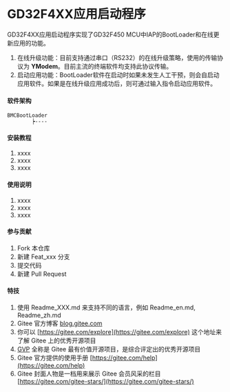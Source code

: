 # GD32F4XX应用启动程序

GD32F4XX应用启动程序实现了GD32F450 MCU中IAP的BootLoader和在线更新应用的功能。

1. 在线升级功能：目前支持通过串口（RS232）的在线升级策略，使用的传输协议为 **YModem**。目前主流的终端软件均支持此协议传输。
2. 启动应用功能：BootLoader软件在启动时如果未发生人工干预，则会自启动应用软件。如果是在线升级应用成功后，则可通过输入指令启动应用软件。 

#### 软件架构

```
BMCBootLoader
        ┝----
```



#### 安装教程

1.  xxxx
2.  xxxx
3.  xxxx

#### 使用说明

1.  xxxx
2.  xxxx
3.  xxxx

#### 参与贡献

1.  Fork 本仓库
2.  新建 Feat_xxx 分支
3.  提交代码
4.  新建 Pull Request


#### 特技

1.  使用 Readme\_XXX.md 来支持不同的语言，例如 Readme\_en.md, Readme\_zh.md
2.  Gitee 官方博客 [blog.gitee.com](https://blog.gitee.com)
3.  你可以 [https://gitee.com/explore](https://gitee.com/explore) 这个地址来了解 Gitee 上的优秀开源项目
4.  [GVP](https://gitee.com/gvp) 全称是 Gitee 最有价值开源项目，是综合评定出的优秀开源项目
5.  Gitee 官方提供的使用手册 [https://gitee.com/help](https://gitee.com/help)
6.  Gitee 封面人物是一档用来展示 Gitee 会员风采的栏目 [https://gitee.com/gitee-stars/](https://gitee.com/gitee-stars/)
